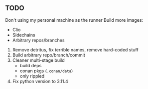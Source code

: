 ## TODO
Don't using my personal machine as the runner
Build more images:
- Clio
- Sidechains
- Arbitrary repos/branches

1. Remove detritus, fix terrible names, remove hard-coded stuff
2. Build arbitrary repo/branch/commit
3. Cleaner multi-stage build
    - build deps
    - conan pkgs (`.conan/data`)
    - only rippled
4. Fix python version to 3.11.4
